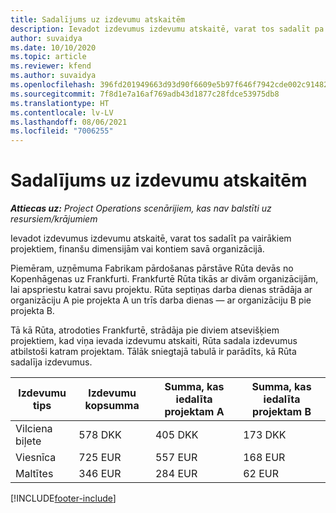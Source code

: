```yaml
---
title: Sadalījums uz izdevumu atskaitēm
description: Ievadot izdevumus izdevumu atskaitē, varat tos sadalīt pa vairākiem projektiem, juridiskām personām vai kontiem savā organizācijā.
author: suvaidya
ms.date: 10/10/2020
ms.topic: article
ms.reviewer: kfend
ms.author: suvaidya
ms.openlocfilehash: 396fd201949663d93d90f6609e5b97f646f7942cde002c91482fa7dc26c394ae
ms.sourcegitcommit: 7f8d1e7a16af769adb43d1877c28fdce53975db8
ms.translationtype: HT
ms.contentlocale: lv-LV
ms.lasthandoff: 08/06/2021
ms.locfileid: "7006255"
---
```

# <a name="distributions-on-an-expense-report"></a>Sadalījums uz izdevumu atskaitēm

_**Attiecas uz:** Project Operations scenārijiem, kas nav balstīti uz resursiem/krājumiem_

Ievadot izdevumus izdevumu atskaitē, varat tos sadalīt pa vairākiem projektiem, finanšu dimensijām vai kontiem savā organizācijā.

Piemēram, uzņēmuma Fabrikam pārdošanas pārstāve Rūta devās no Kopenhāgenas uz Frankfurti. Frankfurtē Rūta tikās ar divām organizācijām, lai apspriestu katrai savu projektu. Rūta septiņas darba dienas strādāja ar organizāciju A pie projekta A un trīs darba dienas — ar organizāciju B pie projekta B.

Tā kā Rūta, atrodoties Frankfurtē, strādāja pie diviem atsevišķiem projektiem, kad viņa ievada izdevumu atskaiti, Rūta sadala izdevumus atbilstoši katram projektam. Tālāk sniegtajā tabulā ir parādīts, kā Rūta sadalīja izdevumus.

| Izdevumu tips | Izdevumu kopsumma | Summa, kas iedalīta projektam A | Summa, kas iedalīta projektam B |
|--------------|----------------------|---------------------------------|---------------------------------|
| Vilciena biļete   | 578 DKK              | 405 DKK                         | 173 DKK                         |
| Viesnīca        | 725 EUR              | 557 EUR                         | 168 EUR                         |
| Maltītes        | 346 EUR              | 284 EUR                         | 62 EUR                          |


[!INCLUDE[footer-include](../includes/footer-banner.md)]